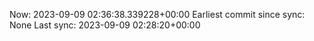 Now: 2023-09-09 02:36:38.339228+00:00 Earliest commit since sync: None Last sync: 2023-09-09 02:28:20+00:00

